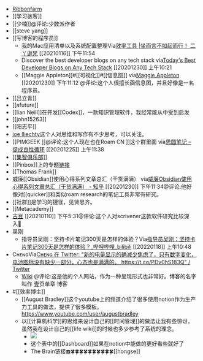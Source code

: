 - [Ribbonfarm](https://www.ribbonfarm.com/)
- [[学习骇客]]
- [[少楠]]@评论:少数派作者
- [[steve yang]]
- [[写博客的程序员]]
    - 我的Mac应用清单以及系统配置整理Via[效率工具 |坐而言不如起而行！ 二丫讲梵](http://www.eryajf.net/category/%e6%95%88%e7%8e%87%e5%b7%a5%e5%85%b7) [[20210116]] 下午11:54
    - Discover the best developer blogs on any tech stack
      via[Today's Best Developer Blogs on Any Tech Stack](https://bloggingfordevs.com/trends/)
      [[20201230]] 上午10:21
    - [[Maggie Appleton]]#[[可视化]]#[[信息图]]
      via[Maggie Appleton](https://maggieappleton.com/)
      [[20201230]] 下午11:12 @评论:这个人很擅长画信息图，并且好像是一名程序员。
- [[吕立青]]
- [[afuture]]
- [[Iian Neill]]在开发[[Codex]]，一款知识管理软件，我经常能从中受到启发
- [[john15263]]
- [[阳志平]]
- [joe lliechty](https://joelliechty.wordpress.com/2020/12/28/you-are-only-as-creative-as-your-network/)这个人对思维和写作有不少思考，可以关注。
- [[PIMGEEK ]]@评论:这个人现在也在Roam CN ]]这个群里面
  via[思圆笔记 – 促成良性循环](https://hintsnet.com/pimgeek/)
  [[20201225]] 上午11:38
- [[[集智俱乐部]]](https://swarma.org/)
- [[Pinbox]]上的专题[链接](https://withpinbox.com/collection/354329?category=all&name=%E6%95%88%E7%8E%87%E4%BD%9C%E8%80%85)
- [[Thomas Frank]]
- 威廉[[Obsidian]]使用心得系列文章总汇（干货满满）
  via[威廉Obsidian使用心得系列文章总汇（干货满满） - 知乎](https://zhuanlan.zhihu.com/p/336860525)
  [[20201230]] 下午11:34@评论:他好像对[[quicker]]和类似roam research的笔记工具非常有研究。
- [[社群]]是学习的捷径，见贤思齐。
- [[Metacademy]]
- [吉豆](https://sinkinact.lofter.com/?page=2&t=1397201293988) [[20210110]] 下午5:31@评论:这个人对scrivener这款软件研究比较深入
- 吴刚
    - 指导员吴刚：坚持卡片笔记300天是怎样的体验？Via[指导员吴刚：坚持卡片笔记300天是怎样的体验？_哔哩哔哩_bilibili](https://www.bilibili.com/video/BV1gS4y1f7cH#/) [[20220118]] 上午10:48
- CʜᴇɴɢVia[Cʜᴇɴɢ 在 Twitter: "新的电量显示的确减少焦虑了，只有数字变化，电池图标没有缺少一部分，心态也是满满的。 https://t.co/PDv0hS183Q" / Twitter](https://twitter.com/scomper/status/1559183485994401794?ref_src=twsrc%5Etfw%7Ctwcamp%5Eembeddedtimeline%7Ctwterm%5Escreen-name%3Ascomper%7Ctwcon%5Es1)
    - [Wiki](https://pepcn.com/wiki) @评论:这是他的个人网站，作为一种呈现形式也非常好。博客的名字叫作 壹页单章·博客
- #[[效率博主]]
    - [[August Bradley]]这个youtube上的频道介绍了很多使用notion作为生产力工具的做法，提供了很多模板。https://www.youtube.com/user/augustbradley
    - 以[[计算机科学]]的思维来设计自己的[[时间管理]]的做法让我有些惊讶，虽然我在设计自己的[[life wiki]]的时候也多少参考了系统的理念。
        - ![](https://firebasestorage.googleapis.com/v0/b/firescript-577a2.appspot.com/o/imgs%2Fapp%2Fxinyiheng%2FJG5HaQAK36.png?alt=media&token=2feb9a31-53d0-40e8-a250-d0f7772003b8)
        - 这个表中的[[Dashboard]]如果在notion中能做的更好看些就好了
        - The Brain链接[☎️](brain://api.thebrain.com/g7PXu0IyM0ucARb24SvxiA/OXDqOY65MU6JxRkBk_7Ong/%E6%95%88%E7%8E%87%E5%8D%9A%E4%B8%BB)🍀🍀🍀🍀🍀🍀🍀🍀🍀🍀[[hongse]]
